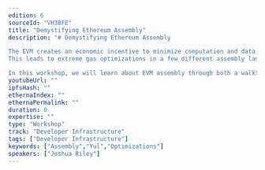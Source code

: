 ```yaml
---
edition: 6
sourceId: "VH3BFE"
title: "Demystifying Ethereum Assembly"
description: "# Demystifying Ethereum Assembly

The EVM creates an economic incentive to minimize computation and data storage.
This leads to extreme gas optimizations in a few different assembly languages and patterns.

In this workshop, we will learn about EVM assembly through both a walkthrough of EVM basics and real-world, practical examples of assembly. This workshop assumes an intermediate level understanding of programming and at least a beginner understanding of Ethereum."
youtubeUrl: ""
ipfsHash: ""
ethernaIndex: ""
ethernaPermalink: ""
duration: 0
expertise: ""
type: "Workshop"
track: "Developer Infrastructure"
tags: ["Developer Infrastructure"]
keywords: ["Assembly","Yul","Optimizations"]
speakers: ["Joshua Riley"]
---
```

